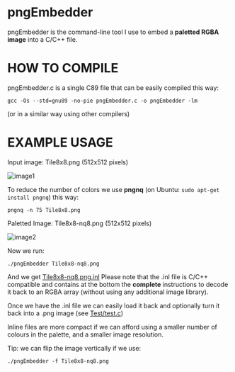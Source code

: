 # pngEmbedder
pngEmbedder is the command-line tool I use to embed a **paletted RGBA image** into a C/C++ file.

# HOW TO COMPILE
pngEmbedder.c is a single C89 file that can be easily compiled this way:

```gcc -Os --std=gnu89 -no-pie pngEmbedder.c -o pngEmbedder -lm```

(or in a similar way using other compilers)

# EXAMPLE USAGE
Input image: Tile8x8.png (512x512 pixels)

![image1](https://github.com/Flix01/Flix-Tools/blob/master/PngEmbedder/Tile8x8.png)

To reduce the number of colors we use **pngnq** (on Ubuntu: ```sudo apt-get install pngnq```) this way:

```pngnq -n 75 Tile8x8.png```

Paletted Image: Tile8x8-nq8.png (512x512 pixels) 

![image2](https://github.com/Flix01/Flix-Tools/blob/master/PngEmbedder/Tile8x8-nq8.png)

Now we run:

```./pngEmbedder Tile8x8-nq8.png```

And we get [Tile8x8-nq8.png.inl](https://github.com/Flix01/Flix-Tools/blob/master/PngEmbedder/Tile8x8-nq8.png.inl)
Please note that the .inl file is C/C++ compatible and contains at the bottom the **complete** instructions to decode it back to an RGBA array (without using any additional image library).

Once we have the .inl file we can easily load it back and optionally turn it back into a .png image (see [Test/test.c](https://github.com/Flix01/Flix-Tools/blob/master/PngEmbedder/Test/test.c))

Inline files are more compact if we can afford using a smaller number of colours in the palette, and a smaller image resolution.

Tip: we can flip the image vertically if we use:

```./pngEmbedder -f Tile8x8-nq8.png```
